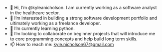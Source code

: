 - 👋 Hi, I’m @kyleanicholson. I am currently working as a software analyst in the healthcare sector. 
- 👀 I’m interested in building a strong software development portfolio and ultimately working as a freelance developer.
- 🌱 I’m currently learning python.
- 💞️ I’m looking to collaborate on beginner projects that will introduce me to core programming concepts and help build long term skills.
- 📫 How to reach me: kyle.nicholson67@gmail.com

<!---
kyleanicholson/kyleanicholson is a ✨ special ✨ repository because its `README.md` (this file) appears on your GitHub profile.
You can click the Preview link to take a look at your changes.
--->
